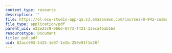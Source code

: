 ```yaml
---
content_type: resource
description: ''
file: https://ol-ocw-studio-app-qa.s3.amazonaws.com/courses/8-942-cosmology-fall-2001/82acc90354251e071e2b259e91f1e28f_ps6.pdf
file_type: application/pdf
parent_uid: e22e23c9-066d-0773-f421-33eca45ab16d
resourcetype: Document
title: ps6.pdf
uid: 82acc903-5425-1e07-1e2b-259e91f1e28f
---
```

